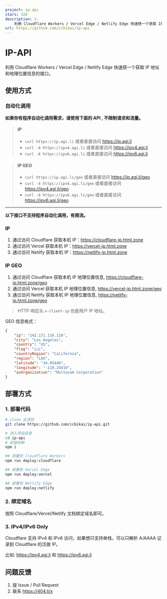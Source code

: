```yaml
---
project: ip-api
stars: 320
description: |-
    利用 Cloudflare Workers / Vercel Edge / Netlify Edge 快速搭一个获取 IP 地址和地理位置信息的接口。
url: https://github.com/ccbikai/ip-api
---
```


# IP-API

利用 Cloudflare Workers / Vercel Edge / Netlify Edge 快速搭一个获取 IP 地址和地理位置信息的接口。

## 使用方式

### 自动化调用

**如果你有程序自动化调用需求，请使用下面的 API , 不限制请求和流量。**

> #### IP
>
> - `curl https://ip.agi.li` 或者直接访问 <https://ip.agi.li>
> - `curl -4 https://ipv4.agi.li` 或者直接访问 <https://ipv4.agi.li>
> - `curl -6 https://ipv6.agi.li` 或者直接访问 <https://ipv6.agi.li>

> #### IP GEO
> 
> - `curl https://ip.agi.li/geo` 或者直接访问 <https://ip.agi.li/geo>
> - `curl -4 https://ipv4.agi.li/geo` 或者直接访问 <https://ipv4.agi.li/geo>
> - `curl -6 https://ipv6.agi.li/geo` 或者直接访问 <https://ipv6.agi.li/geo>

---

**以下接口不支持程序自动化调用，有限流。**

### IP

1. 通过访问 Cloudflare 获取本机 IP：<https://cloudflare-ip.html.zone>
2. 通过访问 Vercel 获取本机 IP：<https://vercel-ip.html.zone>
3. 通过访问 Netlify 获取本机 IP：<https://netlify-ip.html.zone>

### IP GEO

1. 通过访问 Cloudflare 获取本机 IP 地理位置信息, <https://cloudflare-ip.html.zone/geo>
2. 通过访问 Vercel 获取本机 IP 地理位置信息, <https://vercel-ip.html.zone/geo>
3. 通过访问 Netlify 获取本机 IP 地理位置信息, <https://netlify-ip.html.zone/geo>

> HTTP 响应头 `x-client-ip` 也是用户 IP 地址。

GEO 信息格式：

```json
{
    "ip": "142.171.116.110",
    "city": "Los Angeles",
    "country": "US",
    "flag": "🇺🇸",
    "countryRegion": "California",
    "region": "LAX",
    "latitude": "34.05440",
    "longitude": "-118.24410",
    "asOrganization": "Multacom Corporation"
}
```

## 部署方式

### 1. 部署代码

```bash
# clone 此项目
git clone https://github.com/ccbikai/ip-api.git

# 进入项目目录
cd ip-api
# 安装依赖
npm i

## 部署到 Cloudflare Workers
npm run deploy:cloudflare

## 部署到 Vercel Edge
npm run deploy:vercel

## 部署到 Netlify Edge
npm run deploy:netlify
```

### 2. 绑定域名

按照 Cloudflare/Vercel/Netlify 文档绑定域名即可。

### 3. IPv4/IPv6 Only

Cloudflare 支持 IPv4 和 IPv6 访问，如果想只支持单栈，可以只解析 A/AAAA 记录到 Cloudflare 的泛拨 IP。

比如: <https://ipv4.agi.li> 和 <https://ipv6.agi.li>

## 问题反馈

1. 提 Issue / Pull Request
2. 联系 <https://404.li/x>

